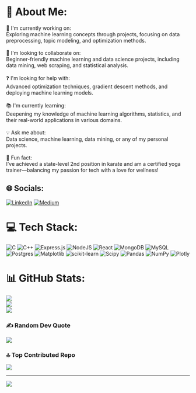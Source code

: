 # 💫 About Me:
🔭 I'm currently working on:<br>Exploring machine learning concepts through projects, focusing on data preprocessing, topic modeling, and optimization methods.<br><br>🤝 I'm looking to collaborate on:<br>Beginner-friendly machine learning and data science projects, including data mining, web scraping, and statistical analysis.<br><br>❓ I'm looking for help with:<br>Advanced optimization techniques, gradient descent methods, and deploying machine learning models.<br><br>📚 I'm currently learning:<br>Deepening my knowledge of machine learning algorithms, statistics, and their real-world applications in various domains.<br><br>💡 Ask me about:<br>Data science, machine learning, data mining, or any of my personal projects.<br><br>🎨 Fun fact:<br>I’ve achieved a state-level 2nd position in karate and am a certified yoga trainer—balancing my passion for tech with a love for wellness!


## 🌐 Socials:
[![LinkedIn](https://img.shields.io/badge/LinkedIn-%230077B5.svg?logo=linkedin&logoColor=white)](https://linkedin.com/in/darshitadwivedi) [![Medium](https://img.shields.io/badge/Medium-12100E?logo=medium&logoColor=white)](https://medium.com/@@darshitadwivedi) 

# 💻 Tech Stack:
![C](https://img.shields.io/badge/c-%2300599C.svg?style=for-the-badge&logo=c&logoColor=white) ![C++](https://img.shields.io/badge/c++-%2300599C.svg?style=for-the-badge&logo=c%2B%2B&logoColor=white) ![Express.js](https://img.shields.io/badge/express.js-%23404d59.svg?style=for-the-badge&logo=express&logoColor=%2361DAFB) ![NodeJS](https://img.shields.io/badge/node.js-6DA55F?style=for-the-badge&logo=node.js&logoColor=white) ![React](https://img.shields.io/badge/react-%2320232a.svg?style=for-the-badge&logo=react&logoColor=%2361DAFB) ![MongoDB](https://img.shields.io/badge/MongoDB-%234ea94b.svg?style=for-the-badge&logo=mongodb&logoColor=white) ![MySQL](https://img.shields.io/badge/mysql-4479A1.svg?style=for-the-badge&logo=mysql&logoColor=white) ![Postgres](https://img.shields.io/badge/postgres-%23316192.svg?style=for-the-badge&logo=postgresql&logoColor=white) ![Matplotlib](https://img.shields.io/badge/Matplotlib-%23ffffff.svg?style=for-the-badge&logo=Matplotlib&logoColor=black) ![scikit-learn](https://img.shields.io/badge/scikit--learn-%23F7931E.svg?style=for-the-badge&logo=scikit-learn&logoColor=white) ![Scipy](https://img.shields.io/badge/SciPy-%230C55A5.svg?style=for-the-badge&logo=scipy&logoColor=%white) ![Pandas](https://img.shields.io/badge/pandas-%23150458.svg?style=for-the-badge&logo=pandas&logoColor=white) ![NumPy](https://img.shields.io/badge/numpy-%23013243.svg?style=for-the-badge&logo=numpy&logoColor=white) ![Plotly](https://img.shields.io/badge/Plotly-%233F4F75.svg?style=for-the-badge&logo=plotly&logoColor=white)
# 📊 GitHub Stats:
![](https://github-readme-stats.vercel.app/api?username=DarshitaDwivedii&theme=dark&hide_border=false&include_all_commits=true&count_private=true)<br/>
![](https://github-readme-streak-stats.herokuapp.com/?user=DarshitaDwivedii&theme=dark&hide_border=false)<br/>
![](https://github-readme-stats.vercel.app/api/top-langs/?username=DarshitaDwivedii&theme=dark&hide_border=false&include_all_commits=true&count_private=true&layout=compact)

### ✍️ Random Dev Quote
![](https://quotes-github-readme.vercel.app/api?type=horizontal&theme=radical)

### 🔝 Top Contributed Repo
![](https://github-contributor-stats.vercel.app/api?username=DarshitaDwivedii&limit=5&theme=dark&combine_all_yearly_contributions=true)

---
[![](https://visitcount.itsvg.in/api?id=DarshitaDwivedii&icon=0&color=0)](https://visitcount.itsvg.in)

<!-- Proudly created with GPRM ( https://gprm.itsvg.in ) -->
